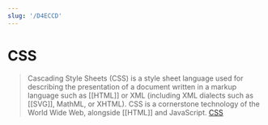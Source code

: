 ```yaml
---
slug: '/D4ECCD'
---
```


# CSS

> Cascading Style Sheets (CSS) is a style sheet language used for describing the presentation of a document written in a markup language such as [[HTML]] or XML (including XML dialects such as [[SVG]], MathML, or XHTML). CSS is a cornerstone technology of the World Wide Web, alongside [[HTML]] and JavaScript. [CSS](https://en.wikipedia.org/wiki/CSS)
